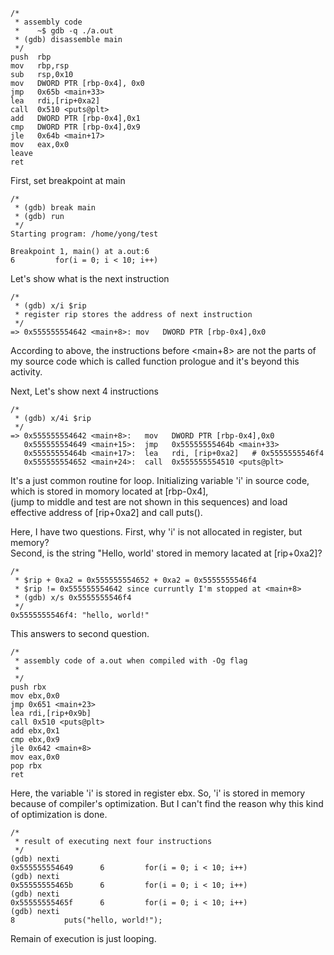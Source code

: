 ```
/*
 * assembly code
 *    ~$ gdb -q ./a.out
 * (gdb) disassemble main
 */
push  rbp
mov   rbp,rsp
sub   rsp,0x10
mov   DWORD PTR [rbp-0x4], 0x0
jmp   0x65b <main+33>
lea   rdi,[rip+0xa2]
call  0x510 <puts@plt>
add   DWORD PTR [rbp-0x4],0x1
cmp   DWORD PTR [rbp-0x4],0x9
jle   0x64b <main+17>
mov   eax,0x0
leave
ret
```

First, set breakpoint at main

```
/*
 * (gdb) break main
 * (gdb) run
 */
Starting program: /home/yong/test

Breakpoint 1, main() at a.out:6
6         for(i = 0; i < 10; i++)
```

Let's show what is the next instruction

```
/*
 * (gdb) x/i $rip
 * register rip stores the address of next instruction
 */
=> 0x555555554642 <main+8>: mov   DWORD PTR [rbp-0x4],0x0
```

According to above, the instructions before <main+8> are not the parts of my source code
which is called function prologue and it's beyond this activity.   
   
Next, Let's show next 4 instructions

```
/*
 * (gdb) x/4i $rip
 */
=> 0x555555554642 <main+8>:   mov   DWORD PTR [rbp-0x4],0x0
   0x555555554649 <main+15>:  jmp   0x55555555464b <main+33>
   0x55555555464b <main+17>:  lea   rdi, [rip+0xa2]   # 0x5555555546f4
   0x555555554652 <main+24>:  call  0x555555554510 <puts@plt>
```

It's a just common routine for loop. Initializing variable 'i' in source code,
which is stored in momory located at [rbp-0x4],   
(jump to middle and test are not shown in this sequences)
and load effective address of [rip+0xa2] and call puts().

Here, I have two questions. 
First, why 'i' is not allocated in register, but memory?   
Second, is the string "Hello, world' stored in memory lacated at [rip+0xa2]? 

```
/*
 * $rip + 0xa2 = 0x555555554652 + 0xa2 = 0x5555555546f4
 * $rip != 0x555555554642 since curruntly I'm stopped at <main+8>
 * (gdb) x/s 0x5555555546f4
 */
0x5555555546f4: "hello, world!"
```
 
This answers to second question. 

```
/*
 * assembly code of a.out when compiled with -Og flag
 *
 */
push rbx
mov ebx,0x0
jmp 0x651 <main+23>
lea rdi,[rip+0x9b]
call 0x510 <puts@plt>
add ebx,0x1
cmp ebx,0x9
jle 0x642 <main+8>
mov eax,0x0
pop rbx
ret
```

Here, the variable 'i' is stored in register ebx.
So, 'i' is stored in memory because of compiler's optimization.
But I can't find the reason why this kind of optimization is done.

```
/*
 * result of executing next four instructions
 */
(gdb) nexti
0x555555554649      6         for(i = 0; i < 10; i++)
(gdb) nexti
0x55555555465b      6         for(i = 0; i < 10; i++)
(gdb) nexti
0x55555555465f      6         for(i = 0; i < 10; i++)
(gdb) nexti
8           puts("hello, world!");
```

Remain of execution is just looping.

